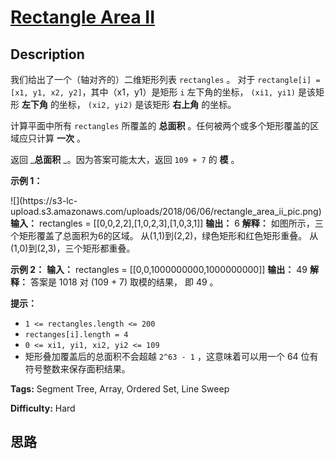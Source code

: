 # [Rectangle Area II][title]

## Description

我们给出了一个（轴对齐的）二维矩形列表 `rectangles` 。 对于 `rectangle[i] = [x1, y1, x2,
y2]`，其中（x1，y1）是矩形 `i` 左下角的坐标， `(xi1, yi1)` 是该矩形 **左下角** 的坐标， `(xi2, yi2)` 是该矩形
**右上角** 的坐标。

计算平面中所有 `rectangles` 所覆盖的 **总面积** 。任何被两个或多个矩形覆盖的区域应只计算 **一次** 。

返回 _**总面积** _。因为答案可能太大，返回 `109 + 7` 的  **模**  。



**示例 1：**

![](https://s3-lc-
upload.s3.amazonaws.com/uploads/2018/06/06/rectangle_area_ii_pic.png)
            **输入：** rectangles = [[0,0,2,2],[1,0,2,3],[1,0,3,1]]    **输出：** 6    **解释：** 如图所示，三个矩形覆盖了总面积为6的区域。    从(1,1)到(2,2)，绿色矩形和红色矩形重叠。    从(1,0)到(2,3)，三个矩形都重叠。    

**示例 2：**
            **输入：** rectangles = [[0,0,1000000000,1000000000]]    **输出：** 49    **解释：** 答案是 1018 对 (109 + 7) 取模的结果， 即 49 。    



**提示：**

  * `1 <= rectangles.length <= 200`
  * `rectanges[i].length = 4`
  * `0 <= xi1, yi1, xi2, yi2 <= 109`
  * 矩形叠加覆盖后的总面积不会超越 `2^63 - 1` ，这意味着可以用一个 64 位有符号整数来保存面积结果。


**Tags:** Segment Tree, Array, Ordered Set, Line Sweep

**Difficulty:** Hard

## 思路

[title]: https://leetcode-cn.com/problems/rectangle-area-ii
